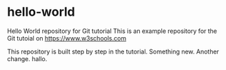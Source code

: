 # hello-world
Hello World repository for Git tutorial
This is an example repository for the Git tutoial on https://www.w3schools.com

This repository is built step by step in the tutorial.
Something new.
Another change.
hallo.
